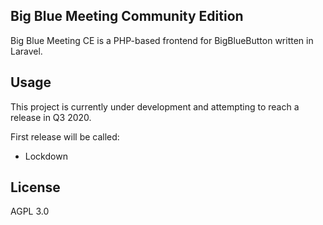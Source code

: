 ## Big Blue Meeting Community Edition

Big Blue Meeting CE is a PHP-based frontend for BigBlueButton written in Laravel.

## Usage
This project is currently under development and attempting to reach a release in Q3 2020.

First release will be called: 
- Lockdown



## License
AGPL 3.0
